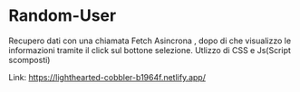 # Random-User
Recupero dati con una chiamata Fetch Asincrona , dopo di che visualizzo le informazioni tramite il click sul bottone selezione. Utlizzo di CSS e Js(Script scomposti)

Link: https://lighthearted-cobbler-b1964f.netlify.app/
